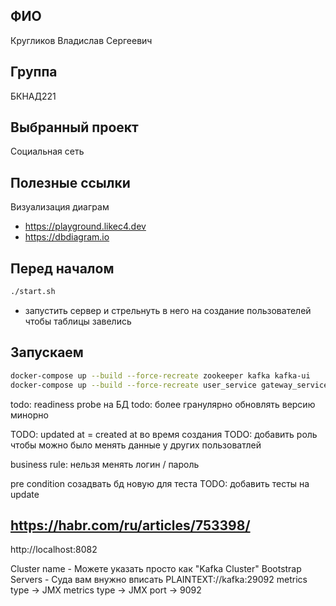 ## ФИО

Кругликов Владислав Сергеевич

## Группа

БКНАД221

## Выбранный проект

Социальная сеть

## Полезные ссылки

Визуализация диаграм

* https://playground.likec4.dev
* https://dbdiagram.io

## Перед началом

```bash
./start.sh
```

+ запустить сервер и стрельнуть в него на создание пользователей чтобы таблицы завелись

## Запускаем

```bash
docker-compose up --build --force-recreate zookeeper kafka kafka-ui
docker-compose up --build --force-recreate user_service gateway_service posts_service
```

todo: readiness probe на БД
todo: более гранулярно обновлять версию минорно

TODO: updated at = created at во время создания
TODO: добавить роль чтобы можно было менять данные у других пользоватлей

business rule: нельзя менять логин / пароль

pre condition созадвать бд новую для теста
TODO: добавить тесты на update

## https://habr.com/ru/articles/753398/

http://localhost:8082

Cluster name - Можете указать просто как "Kafka Cluster"
Bootstrap Servers - Суда вам внужно вписать PLAINTEXT://kafka:29092
metrics type -> JMX
metrics type -> JMX
port -> 9092

